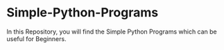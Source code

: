 # Simple-Python-Programs
In this Repository, you will find the Simple Python Programs which can be useful for Beginners.
